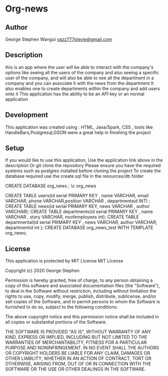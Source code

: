 # Org-news
## Author
George Stephen Wangui yazz777stevie@gmail.com
## Description
this is an app where the user will be able to interact with the company's options
like seeing all the users of the company and also seeing a specific user of the company,
and will also be able to see all the department in a company and you can associate it with
the news from the department It also enables one to create departments within the company and add users onto it
This application has the ability to be an API key or an normal application
## Development
This application was created using : HTML, Java/Spark, CSS ,
tools like HandleBars,Postgresql,GSON were a great help in finishing the project
## Setup
If you would like to use this application, Use the application link above in the description
Or git clone the repository
Please ensure you have the required systems such as postgres installed before cloning the project
To create the database required use the create.sql file in the resources/db folder 

CREATE DATABASE org_news ;
\c org_news

CREATE TABLE users(id serial PRIMARY KEY , name VARCHAR, email VARCHAR, phone VARCHAR,position VARCHAR , departmentsid INT) ;
CREATE TABLE news(id serial PRIMARY KEY, news VARCHAR , author VARCHAR);
CREATE TABLE departments(id serial PRIMARY KEY , name VARCHAR , story VARCHAR, noofemployees int);
CREATE TABLE departmental(id serial PRIMARY KEY , news VARCHAR, author VARCHAR, departmentid int );
CREATE DATABASE org_news_test WITH TEMPLATE org_news;
 ## License 
 This application is protected by MIT  License
 MIT License

Copyright (c) 2020 George Stephen

Permission is hereby granted, free of charge, to any person obtaining a copy
of this software and associated documentation files (the "Software"), to deal
in the Software without restriction, including without limitation the rights
to use, copy, modify, merge, publish, distribute, sublicense, and/or sell
copies of the Software, and to permit persons to whom the Software is
furnished to do so, subject to the following conditions:

The above copyright notice and this permission notice shall be included in all
copies or substantial portions of the Software.

THE SOFTWARE IS PROVIDED "AS IS", WITHOUT WARRANTY OF ANY KIND, EXPRESS OR
IMPLIED, INCLUDING BUT NOT LIMITED TO THE WARRANTIES OF MERCHANTABILITY,
FITNESS FOR A PARTICULAR PURPOSE AND NONINFRINGEMENT. IN NO EVENT SHALL THE
AUTHORS OR COPYRIGHT HOLDERS BE LIABLE FOR ANY CLAIM, DAMAGES OR OTHER
LIABILITY, WHETHER IN AN ACTION OF CONTRACT, TORT OR OTHERWISE, ARISING FROM,
OUT OF OR IN CONNECTION WITH THE SOFTWARE OR THE USE OR OTHER DEALINGS IN THE
SOFTWARE.
